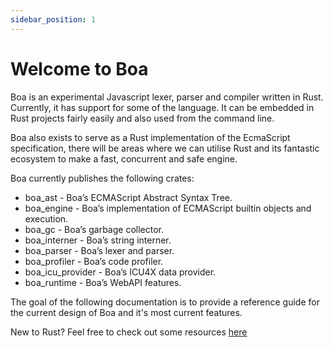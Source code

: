 ```yaml
---
sidebar_position: 1
---
```


# Welcome to Boa

Boa is an experimental Javascript lexer, parser and compiler written in Rust. Currently, it has support for some of the language. It can be embedded in Rust projects fairly easily and also used from the command line.

Boa also exists to serve as a Rust implementation of the EcmaScript specification, there will be areas where we can utilise Rust and its fantastic ecosystem to make a fast, concurrent and safe engine.

Boa currently publishes the following crates:

* boa_ast - Boa’s ECMAScript Abstract Syntax Tree.
* boa_engine - Boa’s implementation of ECMAScript builtin objects and execution.
* boa_gc - Boa’s garbage collector.
* boa_interner - Boa’s string interner.
* boa_parser - Boa’s lexer and parser.
* boa_profiler - Boa’s code profiler.
* boa_icu_provider - Boa’s ICU4X data provider.
* boa_runtime - Boa’s WebAPI features.

The goal of the following documentation is to provide a reference guide for the current design of Boa and it's most current features.

New to Rust? Feel free to check out some resources [here](./resources)
